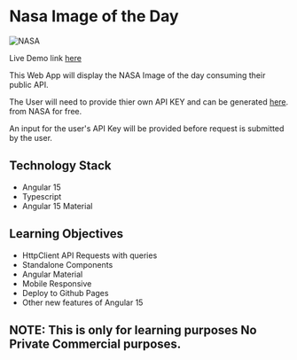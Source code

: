 # Nasa Image of the Day

![NASA](https://upload.wikimedia.org/wikipedia/commons/thumb/a/a3/NASA_Worm_logo.svg/1280px-NASA_Worm_logo.svg.png)

Live Demo link [here](https://brentwatch2021.github.io/NASAIMG/)

This Web App will display the NASA Image of the day consuming their public API.

The User will need to provide thier own API KEY and can be generated [here](https://api.nasa.gov/). from NASA for free.

An input for the user's API Key will be provided before request is submitted by the user.

## Technology Stack
- Angular 15 
- Typescript
- Angular 15 Material

## Learning Objectives

- HttpClient API Requests with queries
- Standalone Components
- Angular Material
- Mobile Responsive
- Deploy to Github Pages
- Other new features of Angular 15


## NOTE: This is only for learning purposes No Private Commercial purposes.

